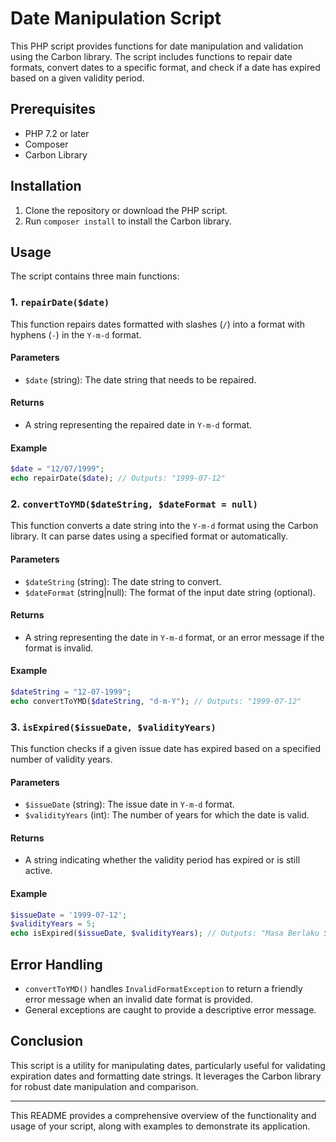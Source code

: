 

# Date Manipulation Script

This PHP script provides functions for date manipulation and validation using the Carbon library. The script includes functions to repair date formats, convert dates to a specific format, and check if a date has expired based on a given validity period.

## Prerequisites

- PHP 7.2 or later
- Composer
- Carbon Library

## Installation

1. Clone the repository or download the PHP script.
2. Run `composer install` to install the Carbon library.

## Usage

The script contains three main functions:

### 1. `repairDate($date)`

This function repairs dates formatted with slashes (`/`) into a format with hyphens (`-`) in the `Y-m-d` format.

#### Parameters

- `$date` (string): The date string that needs to be repaired.

#### Returns

- A string representing the repaired date in `Y-m-d` format.

#### Example

```php
$date = "12/07/1999";
echo repairDate($date); // Outputs: "1999-07-12"
```

### 2. `convertToYMD($dateString, $dateFormat = null)`

This function converts a date string into the `Y-m-d` format using the Carbon library. It can parse dates using a specified format or automatically.

#### Parameters

- `$dateString` (string): The date string to convert.
- `$dateFormat` (string|null): The format of the input date string (optional).

#### Returns

- A string representing the date in `Y-m-d` format, or an error message if the format is invalid.

#### Example

```php
$dateString = "12-07-1999";
echo convertToYMD($dateString, "d-m-Y"); // Outputs: "1999-07-12"
```

### 3. `isExpired($issueDate, $validityYears)`

This function checks if a given issue date has expired based on a specified number of validity years.

#### Parameters

- `$issueDate` (string): The issue date in `Y-m-d` format.
- `$validityYears` (int): The number of years for which the date is valid.

#### Returns

- A string indicating whether the validity period has expired or is still active.

#### Example

```php
$issueDate = '1999-07-12';
$validityYears = 5;
echo isExpired($issueDate, $validityYears); // Outputs: "Masa Berlaku Sudah Habis"
```

## Error Handling

- `convertToYMD()` handles `InvalidFormatException` to return a friendly error message when an invalid date format is provided.
- General exceptions are caught to provide a descriptive error message.

## Conclusion

This script is a utility for manipulating dates, particularly useful for validating expiration dates and formatting date strings. It leverages the Carbon library for robust date manipulation and comparison.

---

This README provides a comprehensive overview of the functionality and usage of your script, along with examples to demonstrate its application.